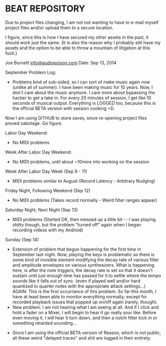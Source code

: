 BEAT REPOSITORY
===============

Due to project files changing, I am not not wanting to have to e-mail myself project files and/or upload them to a secure location.

I figure, since this is how I have secured my other assets in the past, it should work just the same. (It is also the reason why I probably still have my assets and the option to be able to throw a mountain of litigation at this fuck.)


Joe Burnett
<info@audiopoison.com>
Date: Sep 13, 2014




September Problem Log:
* Problems kind of sub-sided, so I can sort of make music again now (unlike all of summer). I have been making music for 10 years. Now, I don't care about the music anymore. I care more about bypassing the hacker to get a take in. For every 20 minutes of session, I get like 10 seconds of musical output. Everything is LOGGED too, because this is the official BETA version with session cooking =D.

Now I am using GITHUB to store saves, since re-opening project files proved sabotage. Go figure.

Labor Day Weekend:
- No MIDI problems

Week After Labor Day Weekend:
- No MIDI problems, until about ~10mins into working on the session

Week After Labor Day Week (Sep 9 - 11)
- MIDI problems similar to August (Record Latency - Arbitrary Nudging)

Friday Night,  Following Weekend (Sep 12)
- No MIDI problems (Takes record normally - Weird filter ranges appear)

Saturday Night, Next Night (Sep 13)
- MIDI problems (Started OK, then messed up a little bit -- I was playing shitty though, but the problem "turned off" again when I began recording videos with my Android)

Sunday (Sep 14)
- Extension of problem that begun happening for the first time in September last night. Now, playing the keys is problematic as there is some kind of invisible element modifying the decay rate of various filter and amplitude envelopes on various synthesizers. What is happening here, is after the note triggers, the decay rate is set so that it doesn't sustain until just enough time has passed for it to settle where the tempo sounds like it falls out of sync. (even if played well and/or hard quantized to quarter notes with the appropriate attack settings...)  AGAIN: This is the first occurrance of this problem. So far this month, I have at least been able to monitor everything normally; except for recorded playback issues that popped up on/off again (rarely, though).
- New problem: I am not hearing what I am seeing at all. And if I click and hold a fader on a Mixer, I will begin to hear it go really sour like. Before even moving it, I will hear it turn down, and then a notch filter kick in or something retarded sounding...




* Since I am using the official BETA version of Reason, which is not public, all these weird "delayed traces" and shit are logged in their entirety.
